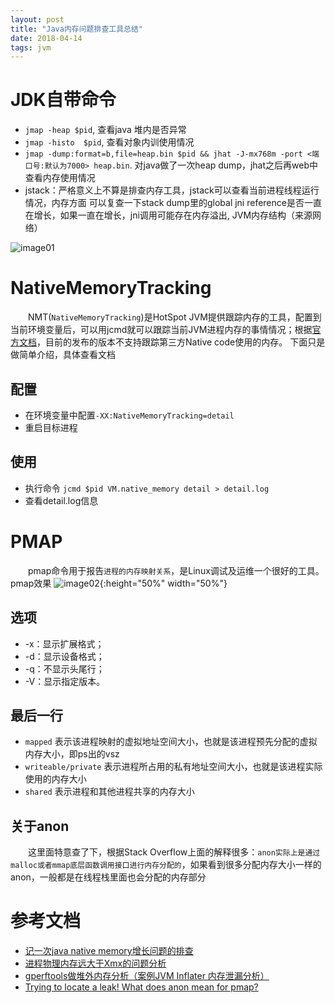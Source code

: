 ```yaml
---
layout: post
title: "Java内存问题排查工具总结"
date: 2018-04-14
tags: jvm
---
```


# JDK自带命令
* `jmap -heap $pid`, 查看java 堆内是否异常
* `jmap -histo  $pid`, 查看对象内训使用情况
* `jmap -dump:format=b,file=heap.bin $pid && jhat -J-mx768m -port <端口号:默认为7000> heap.bin`.  对java做了一次heap dump，jhat之后再web中查看内存使用情况
* jstack：严格意义上不算是排查内存工具，jstack可以查看当前进程线程运行情况，内存方面 可以复查一下stack dump里的global jni reference是否一直在增长，如果一直在增长，jni调用可能存在内存溢出, JVM内存结构（来源网络）

![image01](https://igithu.github.io/summary/images/jvm-heap.jpg)
  
    
     
# NativeMemoryTracking
&emsp;&emsp;NMT(`NativeMemoryTracking`)是HotSpot JVM提供跟踪内存的工具，配置到当前环境变量后，可以用jcmd就可以跟踪当前JVM进程内存的事情情况；根据[官方文档](https://docs.oracle.com/javase/8/docs/technotes/guides/vm/nmt-8.html)，目前的发布的版本不支持跟踪第三方Native code使用的内存。
下面只是做简单介绍，具体查看文档

## 配置
* 在环境变量中配置`-XX:NativeMemoryTracking=detail`
* 重启目标进程

## 使用
* 执行命令 `jcmd $pid VM.native_memory detail > detail.log`
* 查看detail.log信息   
   
      
      
# PMAP
&emsp;&emsp;pmap命令用于报告`进程的内存映射关系`，是Linux调试及运维一个很好的工具。pmap效果
![image02](https://igithu.github.io/summary/images/pmap.png){:height="50%" width="50%"}


## 选项
* -x：显示扩展格式；
* -d：显示设备格式；
* -q：不显示头尾行；
* -V：显示指定版本。

## 最后一行
* `mapped` 表示该进程映射的虚拟地址空间大小，也就是该进程预先分配的虚拟内存大小，即ps出的vsz
* `writeable/private` 表示进程所占用的私有地址空间大小，也就是该进程实际使用的内存大小     
* `shared` 表示进程和其他进程共享的内存大小

## 关于anon
&emsp;&emsp;这里面特意查了下，根据Stack Overflow上面的解释很多：`anon实际上是通过malloc或者mmap底层函数调用接口进行内存分配的`，如果看到很多分配内存大小一样的anon，一般都是在线程栈里面也会分配的内存部分   
   
      
      
# 参考文档

* [记一次java native memory增长问题的排查](http://blog.2baxb.me/archives/918)
* [进程物理内存远大于Xmx的问题分析](http://lovestblog.cn/blog/2015/08/21/rssxmx/)
* [gperftools做堆外内存分析（案例JVM Inflater 内存泄漏分析）](http://www.dylan326.com/2017/09/28/gperftools/)
* [Trying to locate a leak! What does anon mean for pmap?](https://stackoverflow.com/questions/1477885/trying-to-locate-a-leak-what-does-anon-mean-for-pmap)
